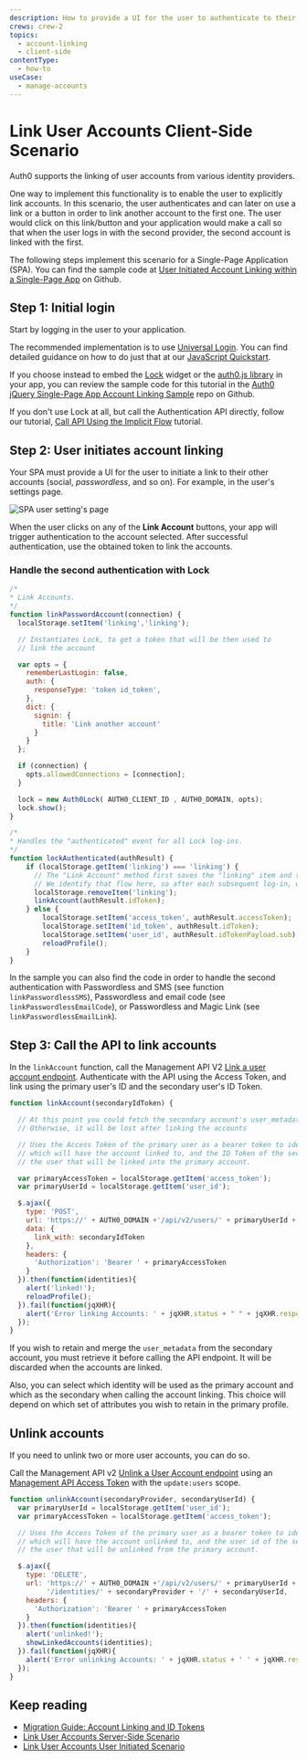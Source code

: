 ```yaml
---
description: How to provide a UI for the user to authenticate to their other accounts and link these to their primary account.
crews: crew-2
topics:
  - account-linking
  - client-side
contentType:
  - how-to
useCase:
  - manage-accounts
---
```


# Link User Accounts Client-Side Scenario

Auth0 supports the linking of user accounts from various identity providers.

One way to implement this functionality is to enable the user to explicitly link accounts. In this scenario, the user authenticates and can later on use a link or a button in order to link another account to the first one. The user would click on this link/button and your application would make a call so that when the user logs in with the second provider, the second account is linked with the first.

The following steps implement this scenario for a Single-Page Application (SPA). You can find the sample code at [User Initiated Account Linking within a Single-Page App](https://github.com/auth0/auth0-link-accounts-sample/tree/master/SPA) on Github.

## Step 1: Initial login

Start by logging in the user to your application.

The recommended implementation is to use [Universal Login](/hosted-pages/login). You can find detailed guidance on how to do just that at our [JavaScript Quickstart](/quickstart/spa/vanillajs).

If you choose instead to embed the [Lock](/libraries/lock/v11) widget or the [auth0.js library](/libraries/auth0js/v9) in your app, you can review the sample code for this tutorial in the [Auth0 jQuery Single-Page App Account Linking Sample](https://github.com/auth0-samples/auth0-link-accounts-sample/tree/master/SPA) repo on Github.

If you don't use Lock at all, but call the Authentication API directly, follow our tutorial, [Call API Using the Implicit Flow](/flows/guides/implicit/call-api-implicit) tutorial.

## Step 2: User initiates account linking

Your SPA must provide a UI for the user to initiate a link to their other accounts (social, <dfn data-key="passwordless">passwordless</dfn>, and so on). For example, in the user's settings page.

![SPA user setting's page](/media/articles/link-accounts/spa-user-settings.png)

When the user clicks on any of the **Link Account** buttons, your app will trigger authentication to the account selected. After successful authentication, use the obtained token to link the accounts.

### Handle the second authentication with Lock

```js
/*
* Link Accounts.
*/
function linkPasswordAccount(connection) {
  localStorage.setItem('linking','linking');

  // Instantiates Lock, to get a token that will be then used to
  // link the account

  var opts = {
    rememberLastLogin: false,
    auth: {
      responseType: 'token id_token',
    },
    dict: {
      signin: {
        title: 'Link another account'
      }
    }
  };

  if (connection) {
    opts.allowedConnections = [connection];
  }

  lock = new Auth0Lock( AUTH0_CLIENT_ID , AUTH0_DOMAIN, opts);
  lock.show();
}

/*
* Handles the "authenticated" event for all Lock log-ins.
*/
function lockAuthenticated(authResult) {
    if (localStorage.getItem('linking') === 'linking') {
      // The "Link Account" method first saves the "linking" item and then authenticates
      // We identify that flow here, so after each subsequent log-in, we link the accounts
      localStorage.removeItem('linking');
      linkAccount(authResult.idToken);
    } else {
        localStorage.setItem('access_token', authResult.accessToken);
        localStorage.setItem('id_token', authResult.idToken);
        localStorage.setItem('user_id', authResult.idTokenPayload.sub);
        reloadProfile();
    }
}
```

In the sample you can also find the code in order to handle the second authentication with Passwordless and SMS (see function `linkPasswordlessSMS`), Passwordless and email code (see `linkPasswordlessEmailCode`), or Passwordless and Magic Link (see `linkPasswordlessEmailLink`).

## Step 3: Call the API to link accounts

In the `linkAccount` function, call the Management API V2 [Link a user account endpoint](/api/v2#!/Users/post_identities). Authenticate with the API using the Access Token, and link using the primary user's ID and the secondary user's ID Token.

```js
function linkAccount(secondaryIdToken) {

  // At this point you could fetch the secondary account's user_metadata for merging with the primary account.
  // Otherwise, it will be lost after linking the accounts

  // Uses the Access Token of the primary user as a bearer token to identify the account
  // which will have the account linked to, and the ID Token of the secondary user, to identify
  // the user that will be linked into the primary account.

  var primaryAccessToken = localStorage.getItem('access_token');
  var primaryUserId = localStorage.getItem('user_id');

  $.ajax({
    type: 'POST',
    url: 'https://' + AUTH0_DOMAIN +'/api/v2/users/' + primaryUserId + '/identities',
    data: {
      link_with: secondaryIdToken
    },
    headers: {
      'Authorization': 'Bearer ' + primaryAccessToken
    }
  }).then(function(identities){
    alert('linked!');
    reloadProfile();
  }).fail(function(jqXHR){
    alert('Error linking Accounts: ' + jqXHR.status + " " + jqXHR.responseText);
  });
}
```

If you wish to retain and merge the `user_metadata` from the secondary account, you must retrieve it before calling the API endpoint. It will be discarded when the accounts are linked.

Also, you can select which identity will be used as the primary account and which as the secondary when calling the account linking. This choice will depend on which set of attributes you wish to retain in the primary profile.

## Unlink accounts

If you need to unlink two or more user accounts, you can do so.

Call the Management API v2 [Unlink a User Account endpoint](/api/v2#!/Users/delete_user_identity_by_user_id) using an [Management API Access Token](/api/v2/tokens) with the `update:users` scope.

```js
function unlinkAccount(secondaryProvider, secondaryUserId) {
  var primaryUserId = localStorage.getItem('user_id');
  var primaryAccessToken = localStorage.getItem('access_token');

  // Uses the Access Token of the primary user as a bearer token to identify the account
  // which will have the account unlinked to, and the user id of the secondary user, to identify
  // the user that will be unlinked from the primary account.

  $.ajax({
    type: 'DELETE',
    url: 'https://' + AUTH0_DOMAIN +'/api/v2/users/' + primaryUserId +
         '/identities/' + secondaryProvider + '/' + secondaryUserId,
    headers: {
      'Authorization': 'Bearer ' + primaryAccessToken
    }
  }).then(function(identities){
    alert('unlinked!');
    showLinkedAccounts(identities);
  }).fail(function(jqXHR){
    alert('Error unlinking Accounts: ' + jqXHR.status + ' ' + jqXHR.responseText);
  });
}
```

## Keep reading

* [Migration Guide: Account Linking and ID Tokens](/migrations/guides/account-linking)
* [Link User Accounts Server-Side Scenario](/users/references/link-accounts-server-side-scenario)
* [Link User Accounts User Initiated Scenario](/users/references/link-acounts-user-initiated-scenario)